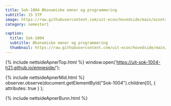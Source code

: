 ```yaml
---
title: Sok-1004 Økonomiske emner og programmering
subtitle: 15 STP
image: https://raw.githubusercontent.com/uit-econ/hovedside/main/assets/img/Sok-1004.jpg
category: semester1

caption:
  title: Sok-1004
  subtitle: Økonomiske emner og programmering
  thumbnail: https://raw.githubusercontent.com/uit-econ/hovedside/main/assets/img/Sok-1004.jpg
---
```

{% include nettsideApnerTop.html %}
window.open('https://uit-sok-1004-h21.github.io/emneside/');

{% include nettsideApnerMid.html %} 
observer.observe(document.getElementById("Sok-1004").children[0], { attributes: true } );

{% include nettsideApnerBunn.html %}
